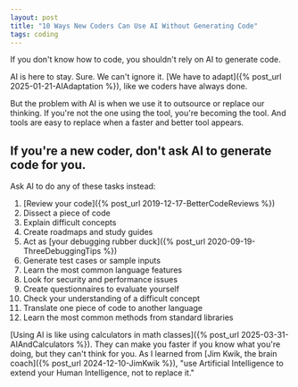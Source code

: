 ```yaml
---
layout: post
title: "10 Ways New Coders Can Use AI Without Generating Code"
tags: coding
---
```


If you don't know how to code, you shouldn't rely on AI to generate code.

AI is here to stay. Sure. We can't ignore it. [We have to adapt]({% post_url 2025-01-21-AIAdaptation %}), like we coders have always done.

But the problem with AI is when we use it to outsource or replace our thinking. If you're not the one using the tool, you're becoming the tool. And tools are easy to replace when a faster and better tool appears.

## If you're a new coder, don't ask AI to generate code for you.

Ask AI to do any of these tasks instead:

1. [Review your code]({% post_url 2019-12-17-BetterCodeReviews %})
2. Dissect a piece of code
3. Explain difficult concepts
4. Create roadmaps and study guides
5. Act as [your debugging rubber duck]({% post_url 2020-09-19-ThreeDebuggingTips %})
6. Generate test cases or sample inputs
7. Learn the most common language features
8. Look for security and performance issues
9. Create questionnaires to evaluate yourself
10. Check your understanding of a difficult concept
11. Translate one piece of code to another language
12. Learn the most common methods from standard libraries

[Using AI is like using calculators in math classes]({% post_url 2025-03-31-AIAndCalculators %}). They can make you faster if you know what you're doing, but they can't think for you. As I learned from [Jim Kwik, the brain coach]({% post_url 2024-12-10-JimKwik %}), "use Artificial Intelligence to extend your Human Intelligence, not to replace it."
